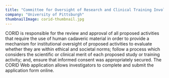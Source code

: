```yaml
---
title: "Committee for Oversight of Research and Clinical Training Involving Decedents (CORID) Web Application"
company: "University of Pittsburgh"
thumbnailImage: corid-thumbnail.jpg
---
```


CORID is responsible for the review and approval of all proposed activities that require the use of human cadaveric material in order to provide a mechanism for institutional oversight of proposed activities to evaluate whether they are within ethical and societal norms; follow a process which considers the scientific or clinical merit of each proposed study or training activity; and, ensure that informed consent was appropriately secured. The CORID Web application allows investigators to complete and submit the application form online.

